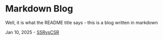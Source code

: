 # Markdown Blog

Well, it is what the README title says - this is a blog written in markdown

Jan 10, 2025 - [SSRvsCSR](/posts/CSRvsSSR)